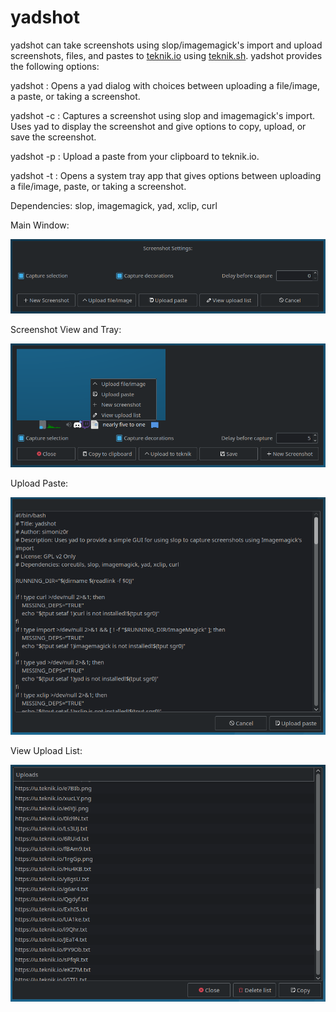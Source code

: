 # yadshot

yadshot can take screenshots using slop/imagemagick's import and upload screenshots, files, and pastes to [teknik.io](https://teknik.io) using [teknik.sh](https://git.teknik.io/Teknikode/Tools/src/master/Upload/teknik.sh).  yadshot provides the following options:

yadshot : Opens a yad dialog with choices between uploading a file/image, a paste, or taking a screenshot.

yadshot -c : Captures a screenshot using slop and imagemagick's import.  Uses yad to display the screenshot and give options to copy, upload, or save the screenshot.

yadshot -p : Upload a paste from your clipboard to teknik.io.

yadshot -t : Opens a system tray app that gives options between uploading a file/image, paste, or taking a screenshot.

Dependencies: slop, imagemagick, yad, xclip, curl

Main Window:

![yadshot](/Screenshot.png)

Screenshot View and Tray:

![yadshot](/Screenshot2.png)

Upload Paste:

![yadshot](/Screenshot3.png)

View Upload List:

![yadshot](/Screenshot4.png)
